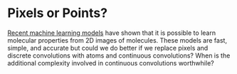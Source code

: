 # Pixels or Points?

[Recent machine learning models](https://www.chemistryworld.com/news/machine-learning-masters-molecules/3009010.article)
have shown that it is possible to learn molecular properties from 2D images of molecules. 
These models are fast, simple, and accurate but could we do better if we replace pixels and discrete convolutions with atoms and continuous convolutions?
When is the additional complexity involved in continuous convolutions worthwhile?
